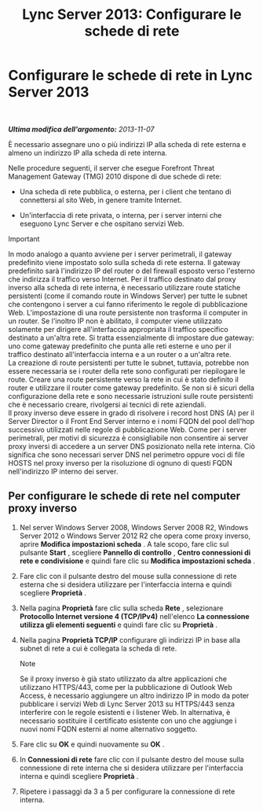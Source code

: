 ﻿---
title: 'Lync Server 2013: Configurare le schede di rete'
TOCTitle: Configurare le schede di rete
ms:assetid: 6519ed80-020f-47a3-851c-03dea5eac5d9
ms:mtpsurl: https://technet.microsoft.com/it-it/library/Gg429707(v=OCS.15)
ms:contentKeyID: 49300793
ms.date: 08/24/2015
mtps_version: v=OCS.15
ms.translationtype: HT
---

# Configurare le schede di rete in Lync Server 2013

 

_**Ultima modifica dell'argomento:** 2013-11-07_

È necessario assegnare uno o più indirizzi IP alla scheda di rete esterna e almeno un indirizzo IP alla scheda di rete interna.

Nelle procedure seguenti, il server che esegue Forefront Threat Management Gateway (TMG) 2010 dispone di due schede di rete:

  - Una scheda di rete pubblica, o esterna, per i client che tentano di connettersi al sito Web, in genere tramite Internet.

  - Un'interfaccia di rete privata, o interna, per i server interni che eseguono Lync Server e che ospitano servizi Web.

> [!IMPORTANT]  
> In modo analogo a quanto avviene per i server perimetrali, il gateway predefinito viene impostato solo sulla scheda di rete esterna. Il gateway predefinito sarà l'indirizzo IP del router o del firewall esposto verso l'esterno che indirizza il traffico verso Internet. Per il traffico destinato dal proxy inverso alla scheda di rete interna, è necessario utilizzare route statiche persistenti (come il comando route in Windows Server) per tutte le subnet che contengono i server a cui fanno riferimento le regole di pubblicazione Web. L'impostazione di una route persistente non trasforma il computer in un router. Se l'inoltro IP non è abilitato, il computer viene utilizzato solamente per dirigere all'interfaccia appropriata il traffico specifico destinato a un'altra rete. Si tratta essenzialmente di impostare due gateway: uno come gateway predefinito che punta alle reti esterne e uno per il traffico destinato all'interfaccia interna e a un router o a un'altra rete.<br />La creazione di route persistenti per tutte le subnet, tuttavia, potrebbe non essere necessaria se i router della rete sono configurati per riepilogare le route. Creare una route persistente verso la rete in cui è stato definito il router e utilizzare il router come gateway predefinito. Se non si è sicuri della configurazione della rete e sono necessarie istruzioni sulle route persistenti che è necessario creare, rivolgersi ai tecnici di rete aziendali.<br />Il proxy inverso deve essere in grado di risolvere i record host DNS (A) per il Server Director o il Front End Server interno e i nomi FQDN del pool dell'hop successivo utilizzati nelle regole di pubblicazione Web. Come per i server perimetrali, per motivi di sicurezza è consigliabile non consentire ai server proxy inversi di accedere a un server DNS posizionato nella rete interna. Ciò significa che sono necessari server DNS nel perimetro oppure voci di file HOSTS nel proxy inverso per la risoluzione di ognuno di questi FQDN nell'indirizzo IP interno dei server.

## Per configurare le schede di rete nel computer proxy inverso

1.  Nel server Windows Server 2008, Windows Server 2008 R2, Windows Server 2012 o Windows Server 2012 R2 che opera come proxy inverso, aprire **Modifica impostazioni scheda** . A tale scopo, fare clic sul pulsante **Start** , scegliere **Pannello di controllo** , **Centro connessioni di rete e condivisione** e quindi fare clic su **Modifica impostazioni scheda** .

2.  Fare clic con il pulsante destro del mouse sulla connessione di rete esterna che si desidera utilizzare per l'interfaccia interna e quindi scegliere **Proprietà** .

3.  Nella pagina **Proprietà** fare clic sulla scheda **Rete** , selezionare **Protocollo Internet versione 4 (TCP/IPv4)** nell'elenco **La connessione utilizza gli elementi seguenti** e quindi fare clic su **Proprietà** .

4.  Nella pagina **Proprietà TCP/IP** configurare gli indirizzi IP in base alla subnet di rete a cui è collegata la scheda di rete.
    

    > [!NOTE]
    > Se il proxy inverso è già stato utilizzato da altre applicazioni che utilizzano HTTPS/443, come per la pubblicazione di Outlook Web Access, è necessario aggiungere un altro indirizzo IP in modo da poter pubblicare i servizi Web di Lync Server 2013 su HTTPS/443 senza interferire con le regole esistenti e i listener Web. In alternativa, è necessario sostituire il certificato esistente con uno che aggiunge i nuovi nomi FQDN esterni al nome alternativo soggetto.



5.  Fare clic su **OK** e quindi nuovamente su **OK** .

6.  In **Connessioni di rete** fare clic con il pulsante destro del mouse sulla connessione di rete interna che si desidera utilizzare per l'interfaccia interna e quindi scegliere **Proprietà** .

7.  Ripetere i passaggi da 3 a 5 per configurare la connessione di rete interna.

